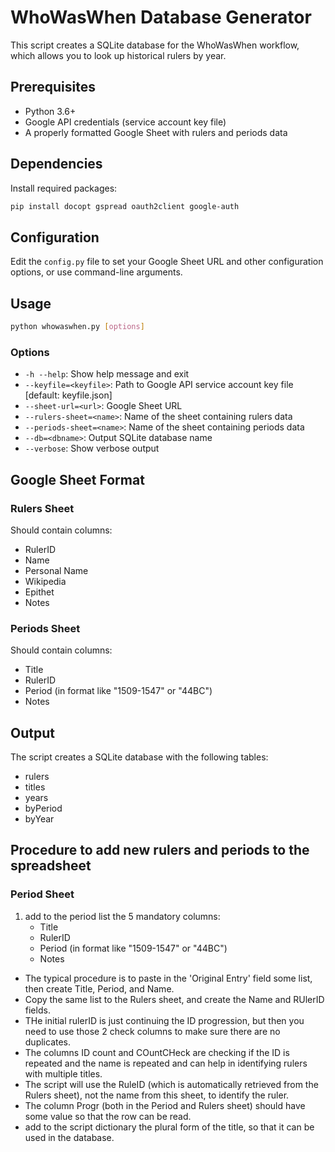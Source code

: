 # WhoWasWhen Database Generator

This script creates a SQLite database for the WhoWasWhen workflow, which allows you to look up historical rulers by year.

## Prerequisites

- Python 3.6+
- Google API credentials (service account key file)
- A properly formatted Google Sheet with rulers and periods data

## Dependencies

Install required packages:

```bash
pip install docopt gspread oauth2client google-auth
```

## Configuration

Edit the `config.py` file to set your Google Sheet URL and other configuration options, or use command-line arguments.

## Usage

```bash
python whowaswhen.py [options]
```

### Options

- `-h --help`: Show help message and exit
- `--keyfile=<keyfile>`: Path to Google API service account key file [default: keyfile.json]
- `--sheet-url=<url>`: Google Sheet URL
- `--rulers-sheet=<name>`: Name of the sheet containing rulers data
- `--periods-sheet=<name>`: Name of the sheet containing periods data
- `--db=<dbname>`: Output SQLite database name
- `--verbose`: Show verbose output

## Google Sheet Format

### Rulers Sheet

Should contain columns:

- RulerID
- Name
- Personal Name
- Wikipedia
- Epithet
- Notes

### Periods Sheet

Should contain columns:

- Title
- RulerID
- Period (in format like "1509-1547" or "44BC")
- Notes

## Output

The script creates a SQLite database with the following tables:

- rulers
- titles
- years
- byPeriod
- byYear

## Procedure to add new rulers and periods to the spreadsheet

### Period Sheet

1. add to the period list the 5 mandatory columns:
   - Title
   - RulerID
   - Period (in format like "1509-1547" or "44BC")
   - Notes

- The typical procedure is to paste in the 'Original Entry' field some list, then create Title, Period, and Name.
- Copy the same list to the Rulers sheet, and create the Name and RUlerID fields.
- THe initial rulerID is just continuing the ID progression, but then you need to use those 2 check columns to make sure there are no duplicates.
- The columns ID count and COuntCHeck are checking if the ID is repeated and the name is repeated and can help in identifying rulers with multiple titles.
- The script will use the RuleID (which is automatically retrieved from the Rulers sheet), not the name from this sheet, to identify the ruler.
- The column Progr (both in the Period and Rulers sheet) should have some value so that the row can be read.
- add to the script dictionary the plural form of the title, so that it can be used in the database.


